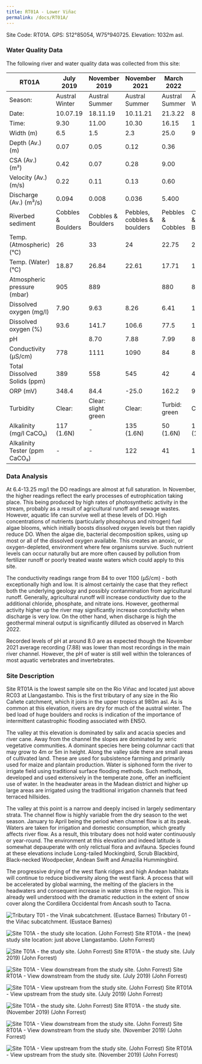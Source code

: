 ```yaml
---
title: RT01A - Lower Viñac
permalink: /docs/RT01A/
---
```


Site Code: RT01A.  GPS: S12°85054, W75°940725. Elevation:
1032m asl.


### Water Quality Data

The following river and water quality data was collected from this site:

|     RT01A                            |     July 2019             |     November 2019           |     November 2021                  |     March 2022           |     June 2022             |
|--------------------------------------|---------------------------|-----------------------------|------------------------------------|--------------------------|---------------------------|
|     Season:                          |     Austral Winter        |     Austral Summer          |     Austral Summer                 |     Austral Summer       |     Austral Winter        |
|     Date:                            |     10.07.19              |     18.11.19                |     10.11.21                       |     21.3.22              |     8.7.22                |
|     Time:                            |     9.30                  |     11.00                   |     10.30                          |     16.15                |     10.15                 |
|     Width (m)                        |     6.5                   |     1.5                     |     2.3                            |     25.0                 |     9.4                   |
|     Depth (Av.) (m)                  |     0.07                  |     0.05                    |     0.12                           |     0.36                 |                           |
|     CSA (Av.) (m²)                   |     0.42                  |     0.07                    |     0.28                           |     9.00                 |                           |
|     Velocity (Av.) (m/s)             |     0.22                  |     0.11                    |     0.13                           |     0.60                 |                           |
|     Discharge (Av.) (m³/s)           |     0.094                 |     0.008                   |     0.036                          |     5.400                |                           |
|     Riverbed sediment                |     Cobbles & Boulders    |     Cobbles & Boulders      |     Pebbles, cobbles & boulders    |     Pebbles & Cobbles    |     Cobbles & Boulders    |
|     Temp. (Atmospheric) (°C)         |     26                    |     33                      |     24                             |     22.75                |     27.88                 |
|     Temp. (Water) (°C)               |     18.87                 |     26.84                   |     22.61                          |     17.71                |     18.62                 |
|     Atmospheric pressure (mbar)      |     905                   |     889                     |                                    |     880                  |     875                   |
|     Dissolved oxygen (mg/l)          |     7.90                  |     9.63                    |     8.26                           |     6.41                 |     13.25                 |
|     Dissolved oxygen (%)             |     93.6                  |     141.7                   |     106.6                          |     77.5                 |     161.9                 |
|     pH                               |                           |     8.70                    |     7.88                           |     7.99                 |     8.66                  |
|     Conductivity (µS/cm)             |     778                   |     1111                    |     1090                           |     84                   |     811                   |
|     Total Dissolved Solids (ppm)     |     389                   |     558                     |     545                            |     42                   |     406                   |
|     ORP (mV)                         |     348.4                 |     84.4                    |     -25.0                          |     162.2                |     93.9                  |
|     Turbidity                        |     Clear:                |     Clear: slight green     |     Clear:                         |     Turbid: green        |     Clear:                |
|     Alkalinity (mg/l CaCO₃)          |     117 (1.6N)            |     -                       |     135 (1.6N)                     |     50 (1.6N)            |     149 (1.6N)            |
|     Alkalinity Tester (ppm CaCO₃)    |     -                     |     -                       |     122                            |     41                   |     120                   |                   |


### Data Analysis
At 6.4-13.25 mg/l the DO readings are almost at full saturation. In November, the higher readings reflect the early processes of eutrophication taking place. This being produced by high rates of photosynthetic activity in the stream, probably as a result of agricultural runoff and sewage wastes. However, aquatic life can survive well at these levels of DO. High concentrations of nutrients (particularly phosphorus and nitrogen) fuel algae blooms, which initially boosts dissolved oxygen levels but then rapidly reduce DO. When the algae die, bacterial decomposition spikes, using up most or all of the dissolved oxygen available. This creates an anoxic, or oxygen-depleted, environment where few organisms survive. Such nutrient levels can occur naturally but are more often caused by pollution from fertilizer runoff or poorly treated waste waters which could apply to this site.  

The conductivity readings range from 84 to over 1100 (µS/cm) - both exceptionally high and low. It is almost certainly the case that they reflect both the underlying geology and possibly contanmination from agricultural runoff. Generally, agricultural runoff will increase conductivity due to the additional chloride, phosphate, and nitrate ions. However, geothermal activity higher up the river may significantly increase conductivity when discharge is very low. On the other hand, when discharge is high the geothermal mineral output is significantly dilluted as observed in March 2022.

Recorded levels of pH at around 8.0 are as expected though the November 2021 average recording (7.88) was lower than most recordings in the main river channel. However, the pH of water is still well within the tolerances of most aquatic vertebrates and invertebrates. 


### Site Description
Site RT01A is the lowest sample site on the Rio Viñac and located just above RC03 at Llangastambo. This is the first tributary of any size in the Rio Cañete catchment, which it joins in the upper tropics at 980m asl. As is common at this elevation, rivers are dry for much of the austral winter. The bed load of huge boulders and rocks is indication of the importance of intermittent catastrophic flooding associated with ENSO. 

The valley at this elevation is dominated by salix and acacia species and river cane. Away from the channel the slopes are dominated by xeric vegetative communities. A dominant species here being columnar cacti that may grow to 4m or 5m in height. Along the valley side there are small areas of cultivated land. These are used for subsistence farming and primarily used for maize and plantain production. Water is siphoned form the river to irrigate field using traditional surface flooding methods. Such methods, developed and used extensively in the temperate zone, offer an inefficient use of water. In the headwater areas in the Madean district and higher up large areas are irrigated using the traditional irrigation channels that feed terraced hillsides. 

The valley at this point is a narrow and deeply incised in largely sedimentary strata. The channel flow is highly variable from the dry season to the wet season. January to April being the period when channel flow is at its peak. Waters are taken for irrigation and domestic consumption, which greatly affects river flow. As a result, this tributary does not hold water continuously or year-round. The environment at this elevation and indeed latitude is somewhat depauperate with only relictual flora and avifauna. Species found at these elevations include Long-tailed Mockingbird, Scrub Blackbird, Black-necked Woodpecker, Andean Swift and Amazilia Hummingbird.

The progressive drying of the west flank ridges and high Andean habitats will continue to reduce biodiversity along the west flank. A process that will be accelerated by global warming, the melting of the glaciers in the headwaters and consequent increase in water stress in the region. This is already well understood with the dramatic reduction in the extent of snow cover along the Cordillera Occidental from Ancash south to Tacna.


![Tributary T01 - the Vinak subcatchment. (Eustace Barnes)](/assets/SiteDescriptions/T1/T1Vinacsubcatchment.jpg)
Tributary 01 - the Viñac subcatchment. (Eustace Barnes)


![Site T01A - the study site location. (John Forrest)](/assets/SiteDescriptions/T1/RT01ALower%20Vinakvalley.jpg)
Site RT01A - the (new) study site location: just above Llangastambo. (John Forrest)


![Site T01A - the study site. (John Forrest)](/assets/SiteDescriptions/T1/T1AStudysitedryriverbed(July2019site).JPG)
Site RT01A - the study site. (July 2019) (John Forrest)


![Site T01A - View downstream from the study site. (John Forrest)](/assets/SiteDescriptions/T1/T1AViewdownstream(July2019site).JPG)
Site RT01A - View downstream from the study site. (July 2019) (John Forrest)


![Site T01A - View upstream from the study site. (John Forrest)](/assets/SiteDescriptions/T1/T1AViewupstream%20(July%202019%20site).JPG)
Site RT01A - View upstream from the study site. (July 2019) (John Forrest)


![Site T01A - the study site. (John Forrest)](/assets/SiteDescriptions/T1/T1AStudysite(Nov.2019site).JPG)
Site RT01A - the study site. (November 2019) (John Forrest)


![Site T01A - View downstream from the study site. (John Forrest)](/assets/SiteDescriptions/T1/T1AViewdownstream(Nov.2019site).JPG)
Site RT01A - View downstream from the study site. (November 2019) (John Forrest)


![Site T01A - View upstream from the study site. (John Forrest)](/assets/SiteDescriptions/T1/T1AViewupstream(Nov.2019site).JPG)
Site RT01A - View upstream from the study site. (November 2019) (John Forrest)

